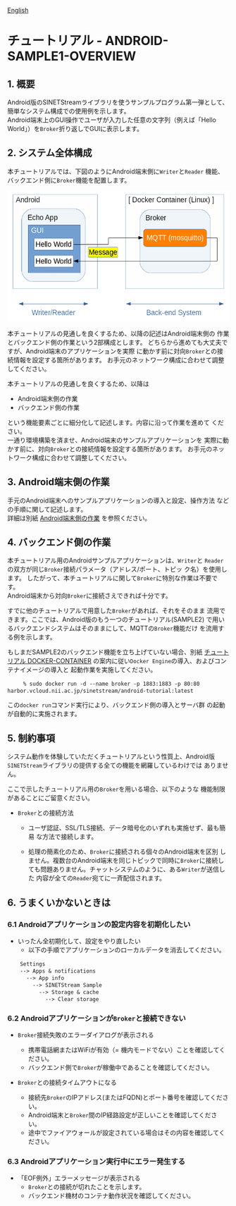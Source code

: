 <!--
Copyright (C) 2020-2021 National Institute of Informatics

Licensed to the Apache Software Foundation (ASF) under one
or more contributor license agreements.  See the NOTICE file
distributed with this work for additional information
regarding copyright ownership.  The ASF licenses this file
to you under the Apache License, Version 2.0 (the
"License"); you may not use this file except in compliance
with the License.  You may obtain a copy of the License at

  http://www.apache.org/licenses/LICENSE-2.0

Unless required by applicable law or agreed to in writing,
software distributed under the License is distributed on an
"AS IS" BASIS, WITHOUT WARRANTIES OR CONDITIONS OF ANY
KIND, either express or implied.  See the License for the
specific language governing permissions and limitations
under the License.
--->

[English](TUTORIAL-ANDROID-SAMPLE1-OVERVIEW.en.md)

# チュートリアル - ANDROID-SAMPLE1-OVERVIEW

## 1. 概要

Android版のSINETStreamライブラリを使うサンプルプログラム第一弾として、
簡単なシステム構成での使用例を示します。  
Android端末上のGUI操作でユーザが入力した任意の文字列（例えば「Hello 
World」）を`Broker`折り返しでGUIに表示します。


## 2. システム全体構成

本チュートリアルでは、下図のようにAndroid端末側に`Writer`と`Reader`
機能、バックエンド側に`Broker`機能を配置します。

![構成](images/sample1/system_model.png)

本チュートリアルの見通しを良くするため、以降の記述はAndroid端末側の
作業とバックエンド側の作業という2部構成とします。
どちらから進めても大丈夫ですが、Android端末のアプリケーションを実際
に動かす前に対向`Broker`との接続情報を設定する箇所があります。
お手元のネットワーク構成に合わせて調整してください。

本チュートリアルの見通しを良くするため、以降は

* Android端末側の作業
* バックエンド側の作業

という機能要素ごとに細分化して記述します。内容に沿って作業を進めて
ください。  
一通り環境構築を済ませ、Android端末のサンプルアプリケーションを
実際に動かす前に、対向`Broker`との接続情報を設定する箇所があります。
お手元のネットワーク構成に合わせて調整してください。

## 3. Android端末側の作業

手元のAndroid端末へのサンプルアプリケーションの導入と設定、操作方法
などの手順に関して記述します。  
詳細は別紙
[Android端末側の作業](TUTORIAL-android-sample1.md)
を参照ください。

## 4. バックエンド側の作業

本チュートリアル用のAndroidサンプルアプリケーションは、`Writer`と
`Reader`の双方が同じ`Broker`接続パラメータ（アドレス/ポート、トピッ
ク名）を使用します。
したがって、本チュートリアルに関して`Broker`に特別な作業は不要です。  
Android端末から対向`Broker`に接続さえできれば十分です。

すでに他のチュートリアルで用意した`Broker`があれば、それをそのまま
流用できます。ここでは、Android版のもう一つのチュートリアル(SAMPLE2)
で用いるバックエンドシステムはそのままにして、MQTTの`Broker`機能だけ
を流用する例を示します。

もしまだSAMPLE2のバックエンド機能を立ち上げていない場合、別紙
[チュートリアル DOCKER-CONTAINER](sinetstreamhelper-tutorial-container/TUTORIAL-docker-container.md)
の案内に従い`Docker Engine`の導入、およびコンテナイメージの導入と
起動作業を実施してください。

```console
     % sudo docker run -d --name broker -p 1883:1883 -p 80:80 harbor.vcloud.nii.ac.jp/sinetstream/android-tutorial:latest
```
この`docker run`コマンド実行により、バックエンド側の導入とサーバ群
の起動が自動的に実施されます。


## 5. 制約事項

システム動作を体験していただくチュートリアルという性質上、Android版
`SINETStream`ライブラリの提供する全ての機能を網羅しているわけでは
ありません。

ここで示したチュートリアル用の`Broker`を用いる場合、以下のような
機能制限があることにご留意ください。

* `Broker`との接続方法
  * ユーザ認証、SSL/TLS接続、データ暗号化のいずれも実施せず、最も簡易
な方法で接続します。

  * 処理の簡素化のため、`Broker`に接続される個々のAndroid端末を区別
しません。複数台のAndroid端末を同じトピックで同時に`Broker`に接続し
ても問題ありません。チャットシステムのように、ある`Writer`が送信した
内容が全ての`Reader`宛てに一斉配信されます。


## 6. うまくいかないときは
### 6.1 Androidアプリケーションの設定内容を初期化したい

* いったん全初期化して、設定をやり直したい
    * 以下の手順でアプリケーションのローカルデータを消去してください。
```
    Settings
    --> Apps & notifications
      --> App info
        --> SINETStream Sample
          --> Storage & cache
            --> Clear storage
```

### 6.2 Androidアプリケーションが`Broker`と接続できない

* `Broker`接続失敗のエラーダイアログが表示される
    * 携帯電話網またはWiFiが有効（= 機内モードでない）ことを確認してください。
    * バックエンド側で`Broker`が稼働中であることを確認してください。

* `Broker`との接続タイムアウトになる
    * 接続先`Broker`のIPアドレス(またはFQDN)とポート番号を確認してください。
    * Android端末と`Broker`間のIP経路設定が正しいことを確認してください。
    * 途中でファイアウォールが設定されている場合はその内容を確認してください。


### 6.3 Androidアプリケーション実行中にエラー発生する

* 「EOF例外」エラーメッセージが表示される
    * `Broker`との接続が切れたことを示します。
    * バックエンド機材のコンテナ動作状況を確認してください。

